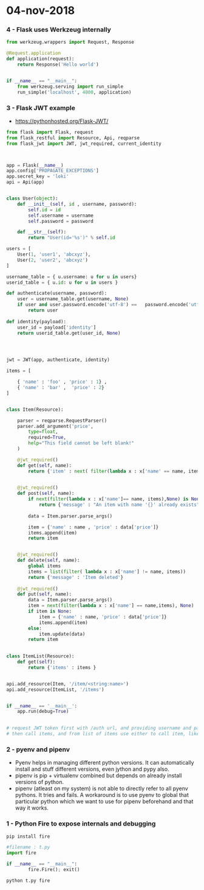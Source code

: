 # 04-nov-2018

### 4 - Flask uses Werkzeug internally

```python
from werkzeug.wrappers import Request, Response

@Request.application
def application(request):
	return Response('Hello world')


if __name__ == "__main__":
	from werkzeug.serving import run_simple
	run_simple('localhost', 4000, application)
```


### 3 - Flask JWT example

- https://pythonhosted.org/Flask-JWT/

```python
from flask import Flask, request
from flask_restful import Resource, Api, reqparse
from flask_jwt import JWT, jwt_required, current_identity



app = Flask(__name__)
app.config['PROPAGATE_EXCEPTIONS']
app.secret_key = 'loki'
api = Api(app)


class User(object):
    def __init__(self, id , username, password):
        self.id = id
        self.username = username
        self.password = password

    def __str__(self):
        return "User(id='%s')" % self.id 

users = [
    User(1, 'user1', 'abcxyz'),
    User(2, 'user2', 'abcxyz')
]

username_table = { u.username: u for u in users}
userid_table = { u.id: u for u in users }

def authenticate(username, password):
    user = username_table.get(username, None)
    if user and user.password.encode('utf-8') ==   password.encode('utf-8'):
        return user
    
def identity(payload):
    user_id = payload['identity']
    return userid_table.get(user_id, None)




jwt = JWT(app, authenticate, identity)

items = [

	{ 'name' : 'foo' , 'price' : 1} ,
	{ 'name' : 'bar' ,  'price' : 2} 
]


class Item(Resource):

    parser = reqparse.RequestParser()
    parser.add_argument('price',
        type=float,
        required=True,
        help="This field cannot be left blank!"
    )

    @jwt_required()
    def get(self, name):
        return {'item' : next( filter(lambda x : x['name' == name, items])  , None)} 

    
    @jwt_required()
    def post(self, name):
        if next(filter(lambda x : x['name']== name, items),None) is None:
            return {'message' : "An item with name '{}' already exists".format(name)}
        
        data = Item.parser.parse_args()

        item = {'name' : name , 'price' : data['price']}
        items.append(item)
        return item


    @jwt_required()
    def delete(self, name):
        global items
        items = list(filter( lambda x : x['name'] != name, items))
        return {'message' : 'Item deleted'}
    
    @jwt_required()
    def put(self, name):
        data = Item.parser.parse_args()
        item = next(filter(lambda x : x['name'] == name,items), None)
        if item is None:
            item = {'name' : name, 'price' : data['price']}
            items.append(item)
        else:
            item.update(data)
        return item

    
class ItemList(Resource):
    def get(self):
        return {'items' : items }


api.add_resource(Item, '/item/<string:name>')
api.add_resource(ItemList, '/items')


if __name__ == '__main__':
    app.run(debug=True)
    

# request JWT token first with /auth url, and providing username and passsword in body
# then call items, and from list of items use either to call item, like item/foo, and in body provide a price
```


### 2 - pyenv and pipenv

- Pyenv helps in managing different python versions. It can automatically install and stuff different versions, even jython and pypy also.
- pipenv is pip + virtualenv combined but depends on already install versions of python.
- pipenv (atleast on my system) is not able to directly refer to all pyenv pythons. It tries and fails. A workaround is to use pyenv to global that particular python which we want to use for pipenv beforehand and that way it works.

### 1 - Python Fire to expose internals and debugging

```bash
pip install fire
```

```python
#filename : t.py
import fire

if __name__ == "__main__":
        fire.Fire(); exit()
```

```bash
python t.py fire
```



